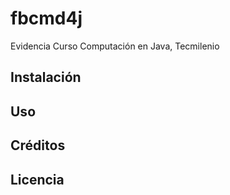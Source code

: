 # fbcmd4j
Evidencia Curso Computación en Java, Tecmilenio

## Instalación

## Uso

## Créditos

## Licencia
